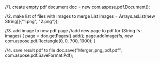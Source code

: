 
//1. create empty pdf document
doc = new com.aspose.pdf.Document();

//2. make list of files with images to merge
List<String> images = Arrays.asList(new String[]{"1.png", "2.png"});

//3. add image to new pdf page
//add new page to pdf
for (String fs : images) {
    page = doc.getPages().add();
    page.addImage(fs, new com.aspose.pdf.Rectangle(0, 0, 700, 1000);
}

//4. save result pdf to file
doc.save("Merger_png_pdf.pdf", com.aspose.pdf.SaveFormat.Pdf);
